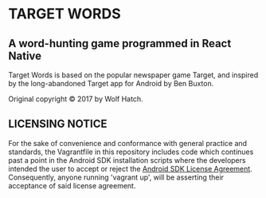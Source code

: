 # TARGET WORDS

## A word-hunting game programmed in React Native

Target Words is based on the popular newspaper game Target, and inspired by the long-abandoned Target app for Android by Ben Buxton. 

Original copyright © 2017 by Wolf Hatch.

## LICENSING NOTICE

For the sake of convenience and conformance with general practice and standards, the Vagrantfile in this repository includes code which continues past a point in the Android SDK installation scripts where the developers intended the user to accept or reject the [Android SDK License Agreement](https://developer.android.com/studio/terms.html). Consequently, anyone running 'vagrant up', will be asserting their acceptance of said license agreement.
